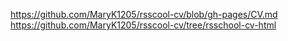 https://github.com/MaryK1205/rsscool-cv/blob/gh-pages/CV.md
https://github.com/MaryK1205/rsscool-cv/tree/rsschool-cv-html